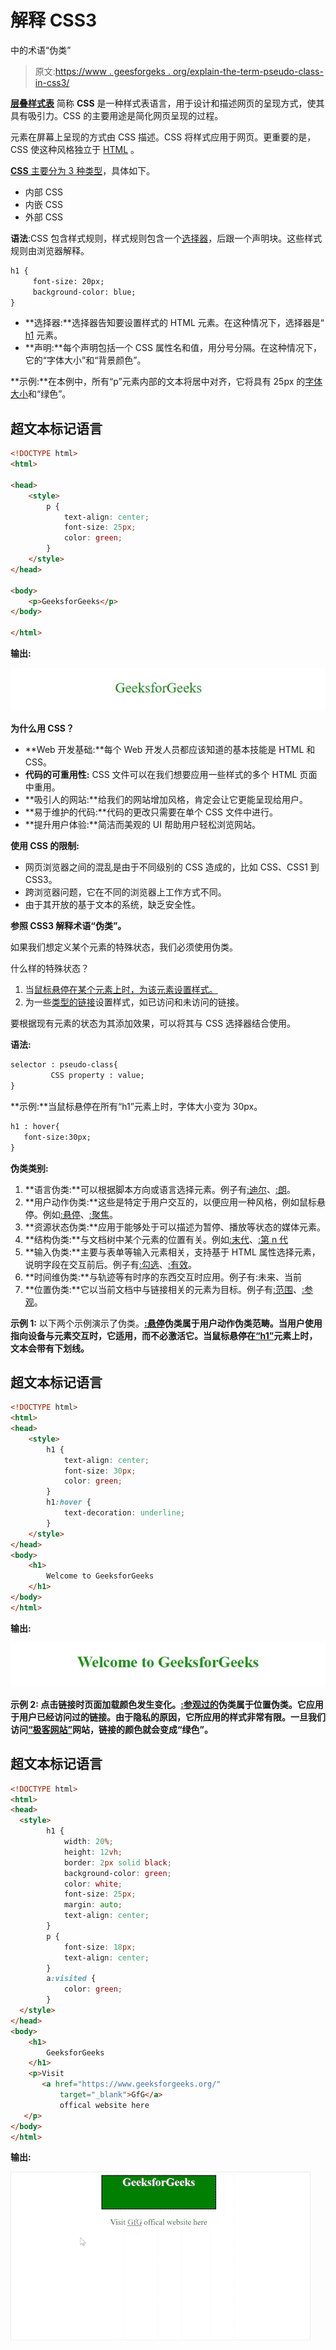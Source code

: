 # 解释 CSS3

中的术语“伪类”

> 原文:[https://www . geesforgeks . org/explain-the-term-pseudo-class-in-css3/](https://www.geeksforgeeks.org/explain-the-term-pseudo-class-in-css3/)

[**层叠样式表**](https://www.geeksforgeeks.org/css-tutorials/) 简称 **CSS** 是一种样式表语言，用于设计和描述网页的呈现方式，使其具有吸引力。CSS 的主要用途是简化网页呈现的过程。

元素在屏幕上呈现的方式由 CSS 描述。CSS 将样式应用于网页。更重要的是，CSS 使这种风格独立于 [HTML](https://www.geeksforgeeks.org/html-tutorials/) 。

[**CSS** 主要分为 3 种类型](https://www.geeksforgeeks.org/types-of-css-cascading-style-sheet/)，具体如下。

*   内部 CSS
*   内嵌 CSS
*   外部 CSS

**语法**:CSS 包含样式规则，样式规则包含一个[选择器](https://www.geeksforgeeks.org/css-syntax-and-selectors/)，后跟一个声明块。这些样式规则由浏览器解释。

```html
h1 {
     font-size: 20px;
     background-color: blue;
}
```

*   **选择器:**选择器告知要设置样式的 HTML 元素。在这种情况下，选择器是“ [h1](https://www.geeksforgeeks.org/html-h1-to-h6-align-attribute/) 元素。
*   **声明:**每个声明包括一个 CSS 属性名和值，用分号分隔。在这种情况下，它的“字体大小”和“背景颜色”。

**示例:**在本例中，所有“p”元素内部的文本将居中对齐，它将具有 25px 的[字体大小](https://www.geeksforgeeks.org/css-font-size-property/)和“绿色”。

## 超文本标记语言

```html
<!DOCTYPE html>
<html>

<head>
    <style>
        p {
            text-align: center;
            font-size: 25px;
            color: green;
        }
    </style>
</head>

<body>
    <p>GeeksforGeeks</p>
</body>

</html>
```

**输出:**

![](img/60d528c1351c4019841c609bbfbdda36.png)

**为什么用 CSS？**

*   **Web 开发基础:**每个 Web 开发人员都应该知道的基本技能是 HTML 和 CSS。
*   **代码的可重用性:** CSS 文件可以在我们想要应用一些样式的多个 HTML 页面中重用。
*   **吸引人的网站:**给我们的网站增加风格，肯定会让它更能呈现给用户。
*   **易于维护的代码:**代码的更改只需要在单个 CSS 文件中进行。
*   **提升用户体验:**简洁而美观的 UI 帮助用户轻松浏览网站。

**使用 CSS 的限制:**

*   网页浏览器之间的混乱是由于不同级别的 CSS 造成的，比如 CSS、CSS1 到 CSS3。
*   跨浏览器问题，它在不同的浏览器上工作方式不同。
*   由于其开放的基于文本的系统，缺乏安全性。

**参照 CSS3 解释术语“伪类”。**

如果我们想定义某个元素的特殊状态，我们必须使用伪类。

什么样的特殊状态？

1.  当[鼠标悬停在某个元素上时，为该元素设置样式。](https://www.geeksforgeeks.org/css-hover-selector/)
2.  为一些[类型的链接](https://www.geeksforgeeks.org/css-links/)设置样式，如已访问和未访问的链接。

要根据现有元素的状态为其添加效果，可以将其与 CSS 选择器结合使用。

**语法:**

```html
selector : pseudo-class{
         CSS property : value;
}
```

**示例:**当鼠标悬停在所有“h1”元素上时，字体大小变为 30px。

```html
h1 : hover{
   font-size:30px;
}
```

**伪类类别:**

1.  **语言伪类:**可以根据脚本方向或语言选择元素。例子有[:迪尔](https://www.geeksforgeeks.org/css-dir-selector/)、[:朗](https://www.geeksforgeeks.org/css-lang-selector/)。
2.  **用户动作伪类:**这些是特定于用户交互的，以便应用一种风格，例如鼠标悬停。例如[:悬停](https://www.geeksforgeeks.org/css-hover-selector/)、[:聚焦](https://www.geeksforgeeks.org/css-focus-selector/)。
3.  **资源状态伪类:**应用于能够处于可以描述为暂停、播放等状态的媒体元素。
4.  **结构伪类:**与文档树中某个元素的位置有关。例如[:末代](https://www.geeksforgeeks.org/css-last-child-selector/)、[:第 n 代](https://www.geeksforgeeks.org/css-nth-child-selector/)
5.  **输入伪类:**主要与表单等输入元素相关，支持基于 HTML 属性选择元素，说明字段在交互前后。例子有[:勾选](https://www.geeksforgeeks.org/css-checked-selector/)、[:有效](https://www.geeksforgeeks.org/css-valid-selector/)。
6.  **时间维伪类:**与轨迹等有时序的东西交互时应用。例子有:未来、当前
7.  **位置伪类:**它以当前文档中与链接相关的元素为目标。例子有[:范围](https://www.geeksforgeeks.org/css-scope-pseudo-class/)、[:参观](https://www.geeksforgeeks.org/css-visited-selector/)。

**示例 1:** 以下两个示例演示了伪类。**[:悬停](https://www.geeksforgeeks.org/css-hover-selector/)伪类属于用户动作伪类范畴。当用户使用指向设备与元素交互时，它适用，而不必激活它。当鼠标悬停在[“h1”](https://www.geeksforgeeks.org/html-h1-to-h6-align-attribute/)元素上时，文本会带有下划线。**

## **超文本标记语言**

```html
<!DOCTYPE html>
<html>
<head>
    <style>
        h1 {
            text-align: center;
            font-size: 30px;
            color: green;
        }        
        h1:hover {
            text-decoration: underline;
        }
    </style>
</head>
<body>
    <h1>
        Welcome to GeeksforGeeks
    </h1>
</body>
</html>
```

****输出:****

**![](img/5463a5e74acbb920855d39f7f61d0221.png)**

****示例 2:** 点击链接时页面加载颜色发生变化。[:参观过的](https://www.geeksforgeeks.org/css-visited-selector/)伪类属于位置伪类。它应用于用户已经访问过的链接。由于隐私的原因，它所应用的样式非常有限。一旦我们访问[“极客网站”](https://www.geeksforgeeks.org/)网站，链接的颜色就会变成“绿色”。**

## **超文本标记语言**

```html
<!DOCTYPE html>
<html>
<head>
  <style>
        h1 {
            width: 20%;
            height: 12vh;
            border: 2px solid black;
            background-color: green;
            color: white;
            font-size: 25px;
            margin: auto;
            text-align: center;
        }        
        p {
            font-size: 18px;
            text-align: center;
        }        
        a:visited {
            color: green;
        }
  </style>
</head>
<body>
    <h1>
        GeeksforGeeks
    </h1>
    <p>Visit 
       <a href="https://www.geeksforgeeks.org/" 
           target="_blank">GfG</a>
           offical website here
   </p>
</body>
</html>
```

****输出:****

**![](img/3f18f2018b61c6de39dc704fa44cf16d.png)**
